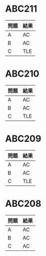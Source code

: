 
# ABC211
|問題|結果|
|---|---|
|A|AC|
|B|AC|
|C|TLE|

# ABC210
|問題|結果|
|---|---|
|A|AC|
|B|AC|
|C|TLE|

# ABC209
|問題|結果|
|---|---|
|A|AC|
|B|AC|
|C|TLE|

# ABC208
|問題|結果|
|---|---|
|A|AC|
|B|AC|
|C|AC|

